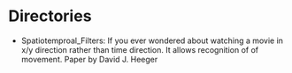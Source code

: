 # Directories

* Spatiotemproal_Filters: If you ever wondered about watching a movie in x/y direction rather than time direction. It allows recognition of of movement. Paper by David J. Heeger
